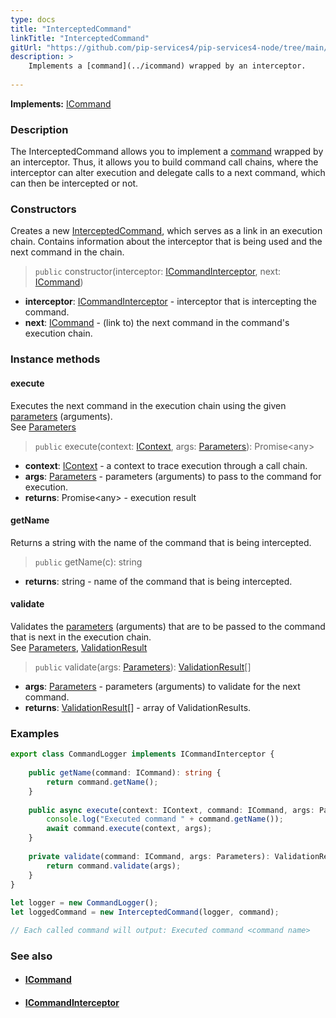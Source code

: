 ```yaml
---
type: docs
title: "InterceptedCommand"
linkTitle: "InterceptedCommand"
gitUrl: "https://github.com/pip-services4/pip-services4-node/tree/main/pip-services4-rpc-node"
description: > 
    Implements a [command](../icommand) wrapped by an interceptor.
    
---
```


**Implements:** [ICommand](../icommand)

### Description

The InterceptedCommand allows you  to implement a [command](../icommand) wrapped by an interceptor. Thus, it allows you to build command call chains, where the interceptor can alter execution and delegate calls to a next command, which can then be intercepted or not.

### Constructors
Creates a new [InterceptedCommand](), which serves as a link in an execution chain. Contains information 
about the interceptor that is being used and the next command in the chain.

> `public` constructor(interceptor: [ICommandInterceptor](../icommand_interceptor), next: [ICommand](../icommand))

- **interceptor**: [ICommandInterceptor](../icommand_interceptor) - interceptor that is intercepting the command.
- **next**: [ICommand](../icommand) - (link to) the next command in the command's execution chain.

### Instance methods

#### execute
Executes the next command in the execution chain using the given [parameters](../../../components/exec/parameters) (arguments).  
See [Parameters](../../../components/exec/parameters)

> `public` execute(context: [IContext](../../../components/context/icontext), args: [Parameters](../../../components/exec/parameters)): Promise\<any\>

- **context**: [IContext](../../../components/context/icontext) - a context to trace execution through a call chain.
- **args**: [Parameters](../../../components/exec/parameters) - parameters (arguments) to pass to the command for execution.
- **returns**: Promise\<any\> - execution result

#### getName
Returns a string with the name of the command that is being intercepted.

> `public` getName(c): string

- **returns**: string - name of the command that is being intercepted.


#### validate
Validates the [parameters](../../../components/exec/parameters) (arguments) that are to be passed to the command that is next 
in the execution chain.  
See [Parameters](../../../components/exec/parameters), [ValidationResult](../../../data/validate/validation_result)

> `public` validate(args: [Parameters](../../../components/exec/parameters)): [ValidationResult](../../../data/validate/validation_result)[]

- **args**: [Parameters](../../../components/exec/parameters) - parameters (arguments) to validate for the next command.
- **returns**: [ValidationResult](../../../data/validate/validation_result)[] - array of ValidationResults.

### Examples

```typescript
export class CommandLogger implements ICommandInterceptor {       
        
    public getName(command: ICommand): string {
        return command.getName();
    }
          
    public async execute(context: IContext, command: ICommand, args: Parameters): Promise\<any\> {
        console.log("Executed command " + command.getName());
        await command.execute(context, args);
    }
          
    private validate(command: ICommand, args: Parameters): ValidationResult[] {
        return command.validate(args);
    }
}
   
let logger = new CommandLogger();
let loggedCommand = new InterceptedCommand(logger, command); 

// Each called command will output: Executed command <command name>

```

### See also
- #### [ICommand](../icommand)
- #### [ICommandInterceptor](../icommand_interceptor)

